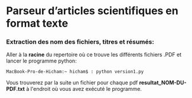 # Parseur d’articles scientifiques en format texte

### Extraction des nom des fichiers, titres et résumés:

Aller à la **racine** du repertoire où ce trouve les différents fichiers .PDF et lancer le programme python:

```console
MacBook-Pro-de-Hicham:~ hicham$ : python version1.py
```

Vous trouverez par la suite un fichier pour chaque pdf **resultat_NOM-DU-PDF.txt** à l'endroit où vous avez exécuté le programme.

